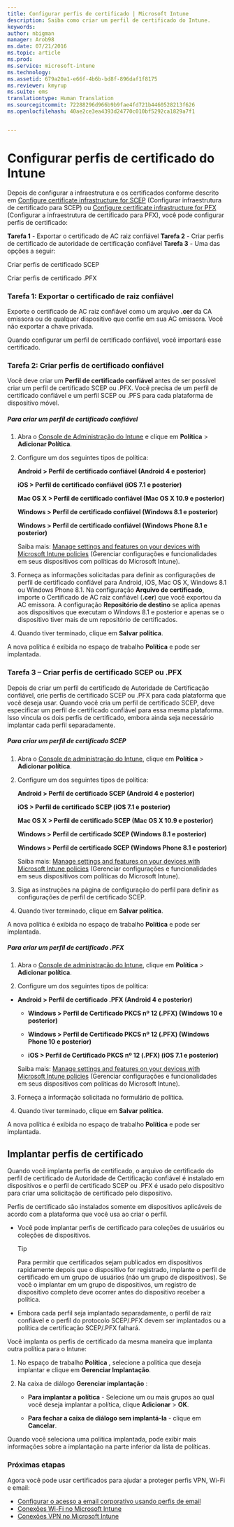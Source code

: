 ```yaml
---
title: Configurar perfis de certificado | Microsoft Intune
description: Saiba como criar um perfil de certificado do Intune.
keywords: 
author: nbigman
manager: Arob98
ms.date: 07/21/2016
ms.topic: article
ms.prod: 
ms.service: microsoft-intune
ms.technology: 
ms.assetid: 679a20a1-e66f-4b6b-bd8f-896daf1f8175
ms.reviewer: kmyrup
ms.suite: ems
translationtype: Human Translation
ms.sourcegitcommit: 72288296d966b9b9fae4fd721b4460528213f626
ms.openlocfilehash: 40ae2ce3ea4393d24770c010bf5292ca1829a7f1


---
```


# Configurar perfis de certificado do Intune
Depois de configurar a infraestrutura e os certificados conforme descrito em [Configure certificate infrastructure for SCEP](configure-certificate-infrastructure-for-scep.md) (Configurar infraestrutura de certificado para SCEP) ou [Configure certificate infrastructure for PFX](configure-certificate-infrastructure-for-pfx.md) (Configurar a infraestrutura de certificado para PFX), você pode configurar perfis de certificado:

**Tarefa 1** - Exportar o certificado de AC raiz confiável **Tarefa 2** - Criar perfis de certificado de autoridade de certificação confiável **Tarefa 3** - Uma das opções a seguir:

Criar perfis de certificado SCEP

Criar perfis de certificado .PFX

### Tarefa 1: Exportar o certificado de raiz confiável
Exporte o certificado de AC raiz confiável como um arquivo **.cer** da CA emissora ou de qualquer dispositivo que confie em sua AC emissora. Você não exportar a chave privada.

Quando configurar um perfil de certificado confiável, você importará esse certificado.

### Tarefa 2: Criar perfis de certificado confiável
Você deve criar um **Perfil de certificado confiável** antes de ser possível criar um perfil de certificado SCEP ou .PFX. Você precisa de um perfil de certificado confiável e um perfil SCEP ou .PFS para cada plataforma de dispositivo móvel.

##### Para criar um perfil de certificado confiável

1.  Abra o [Console de Administração do Intune](https://manage.microsoft.com) e clique em **Política** &gt; **Adicionar Política**.

2.  Configure um dos seguintes tipos de política:

    **Android &gt; Perfil de certificado confiável (Android 4 e posterior)**

    **iOS &gt; Perfil de certificado confiável (iOS 7.1 e posterior)**

    **Mac OS X &gt; Perfil de certificado confiável (Mac OS X 10.9 e posterior)**

    **Windows &gt; Perfil de certificado confiável (Windows 8.1 e posterior)**

    **Windows &gt; Perfil de certificado confiável (Windows Phone 8.1 e posterior)**

    Saiba mais: [Manage settings and features on your devices with Microsoft Intune policies](manage-settings-and-features-on-your-devices-with-microsoft-intune-policies.md) (Gerenciar configurações e funcionalidades em seus dispositivos com políticas do Microsoft Intune).

3.  Forneça as informações solicitadas para definir as configurações de perfil de certificado confiável para Android, iOS, Mac OS X, Windows 8.1 ou Windows Phone 8.1. Na configuração **Arquivo de certificado**, importe o Certificado de AC raiz confiável (**.cer**) que você exportou da AC emissora. A configuração **Repositório de destino** se aplica apenas aos dispositivos que executam o Windows 8.1 e posterior e apenas se o dispositivo tiver mais de um repositório de certificados.


4.  Quando tiver terminado, clique em **Salvar política**.

A nova política é exibida no espaço de trabalho **Política** e pode ser implantada.

### Tarefa 3 – Criar perfis de certificado SCEP ou .PFX
Depois de criar um perfil de certificado de Autoridade de Certificação confiável, crie perfis de certificado SCEP ou .PFX para cada plataforma que você deseja usar. Quando você cria um perfil de certificado SCEP, deve especificar um perfil de certificado confiável para essa mesma plataforma. Isso vincula os dois perfis de certificado, embora ainda seja necessário implantar cada perfil separadamente.

##### Para criar um perfil de certificado SCEP

1.  Abra o [Console de administração do Intune](https://manage.microsoft.com), clique em **Política** &gt; **Adicionar política**.

2.  Configure um dos seguintes tipos de política:

    **Android &gt; Perfil de certificado SCEP (Android 4 e posterior)**

    **iOS &gt; Perfil de certificado SCEP (iOS 7.1 e posterior)**

    **Mac OS X &gt; Perfil de certificado SCEP (Mac OS X 10.9 e posterior)**

    **Windows &gt; Perfil de certificado SCEP (Windows 8.1 e posterior)**

    **Windows &gt; Perfil de certificado SCEP (Windows Phone 8.1 e posterior)**

    Saiba mais: [Manage settings and features on your devices with Microsoft Intune policies](manage-settings-and-features-on-your-devices-with-microsoft-intune-policies.md) (Gerenciar configurações e funcionalidades em seus dispositivos com políticas do Microsoft Intune).

3.  Siga as instruções na página de configuração do perfil para definir as configurações de perfil de certificado SCEP.

4.  Quando tiver terminado, clique em **Salvar política**.

A nova política é exibida no espaço de trabalho **Política** e pode ser implantada.

##### Para criar um perfil de certificado .PFX

1.  Abra o [Console de administração do Intune](https://manage.microsoft.com), clique em **Política** &gt; **Adicionar política**.

2.  Configure um dos seguintes tipos de política:



-   **Android &gt; Perfil de certificado .PFX (Android 4 e posterior)**

    -   **Windows &gt; Perfil de Certificado PKCS nº 12 (.PFX) (Windows 10 e posterior)**

    -   **Windows &gt; Perfil de Certificado PKCS nº 12 (.PFX) (Windows Phone 10 e posterior)**

    -    **iOS > Perfil de Certificado PKCS nº 12 (.PFX) (iOS 7.1 e posterior)**    

    Saiba mais: [Manage settings and features on your devices with Microsoft Intune policies](manage-settings-and-features-on-your-devices-with-microsoft-intune-policies.md) (Gerenciar configurações e funcionalidades em seus dispositivos com políticas do Microsoft Intune).

3.  Forneça a informação solicitada no formulário de política.

4.  Quando tiver terminado, clique em **Salvar política**.

A nova política é exibida no espaço de trabalho **Política** e pode ser implantada.

## Implantar perfis de certificado
Quando você implanta perfis de certificado, o arquivo de certificado do perfil de certificado de Autoridade de Certificação confiável é instalado em dispositivos e o perfil de certificado SCEP ou .PFX é usado pelo dispositivo para criar uma solicitação de certificado pelo dispositivo.

Perfis de certificado são instalados somente em dispositivos aplicáveis de acordo com a plataforma que você usa ao criar o perfil.

-   Você pode implantar perfis de certificado para coleções de usuários ou coleções de dispositivos.

    > [!TIP]
    > Para permitir que certificados sejam publicados em dispositivos rapidamente depois que o dispositivo for registrado, implante o perfil de certificado em um grupo de usuários (não um grupo de dispositivos). Se você o implantar em um grupo de dispositivos, um registro de dispositivo completo deve ocorrer antes do dispositivo receber a política.

-   Embora cada perfil seja implantado separadamente, o perfil de raiz confiável e o perfil do protocolo SCEP/.PFX devem ser implantados ou a política de certificação SCEP/.PFX falhará.

Você implanta os perfis de certificado da mesma maneira que implanta outra política para o Intune:

1.  No espaço de trabalho **Política** , selecione a política que deseja implantar e clique em **Gerenciar Implantação**.

2.  Na caixa de diálogo **Gerenciar implantação** :

    -   **Para implantar a política** - Selecione um ou mais grupos ao qual você deseja implantar a política, clique **Adicionar** &gt; **OK**.

    -   **Para fechar a caixa de diálogo sem implantá-la** - clique em **Cancelar**.

Quando você seleciona uma política implantada, pode exibir mais informações sobre a implantação na parte inferior da lista de políticas.
###  Próximas etapas

Agora você pode usar certificados para ajudar a proteger perfis VPN, Wi-Fi e email:

-  [Configurar o acesso a email corporativo usando perfis de email](configure-access-to-corporate-email-using-email-profiles-with-Microsoft-Intune.md)
-  [Conexões Wi-Fi no Microsoft Intune](wi-fi-connections-in-microsoft-intune.md)
-  [Conexões VPN no Microsoft Intune](vpn-connections-in-microsoft-intune.md)



<!--HONumber=Jul16_HO3-->


